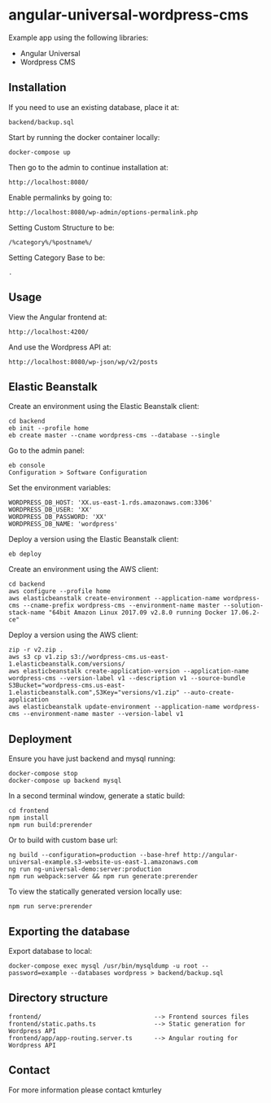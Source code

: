 # angular-universal-wordpress-cms

Example app using the following libraries:
* Angular Universal
* Wordpress CMS


## Installation

If you need to use an existing database, place it at:

    backend/backup.sql

Start by running the docker container locally:

    docker-compose up

Then go to the admin to continue installation at:

    http://localhost:8080/

Enable permalinks by going to:

    http://localhost:8080/wp-admin/options-permalink.php

Setting Custom Structure to be:

    /%category%/%postname%/

Setting Category Base to be:

    .


## Usage

View the Angular frontend at:

    http://localhost:4200/

And use the Wordpress API at:

    http://localhost:8080/wp-json/wp/v2/posts


## Elastic Beanstalk

Create an environment using the Elastic Beanstalk client:

    cd backend
    eb init --profile home
    eb create master --cname wordpress-cms --database --single

Go to the admin panel:

    eb console
    Configuration > Software Configuration

Set the environment variables:

    WORDPRESS_DB_HOST: 'XX.us-east-1.rds.amazonaws.com:3306'
    WORDPRESS_DB_USER: 'XX'
    WORDPRESS_DB_PASSWORD: 'XX'
    WORDPRESS_DB_NAME: 'wordpress'

Deploy a version using the Elastic Beanstalk client:

    eb deploy

Create an environment using the AWS client:

    cd backend
    aws configure --profile home
    aws elasticbeanstalk create-environment --application-name wordpress-cms --cname-prefix wordpress-cms --environment-name master --solution-stack-name "64bit Amazon Linux 2017.09 v2.8.0 running Docker 17.06.2-ce"

Deploy a version using the AWS client:

    zip -r v2.zip .
    aws s3 cp v1.zip s3://wordpress-cms.us-east-1.elasticbeanstalk.com/versions/
    aws elasticbeanstalk create-application-version --application-name wordpress-cms --version-label v1 --description v1 --source-bundle S3Bucket="wordpress-cms.us-east-1.elasticbeanstalk.com",S3Key="versions/v1.zip" --auto-create-application
    aws elasticbeanstalk update-environment --application-name wordpress-cms --environment-name master --version-label v1

## Deployment

Ensure you have just backend and mysql running:

    docker-compose stop
    docker-compose up backend mysql

In a second terminal window, generate a static build:

    cd frontend
    npm install
    npm run build:prerender

Or to build with custom base url:

    ng build --configuration=production --base-href http://angular-universal-example.s3-website-us-east-1.amazonaws.com
    ng run ng-universal-demo:server:production
    npm run webpack:server && npm run generate:prerender

To view the statically generated version locally use:

    npm run serve:prerender


## Exporting the database

Export database to local:

    docker-compose exec mysql /usr/bin/mysqldump -u root --password=example --databases wordpress > backend/backup.sql


## Directory structure

    frontend/                               --> Frontend sources files
    frontend/static.paths.ts                --> Static generation for Wordpress API
    frontend/app/app-routing.server.ts      --> Angular routing for Wordpress API


## Contact

For more information please contact kmturley